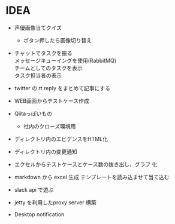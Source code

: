 # IDEA

* 声優画像当てクイズ
	- ボタン押したら画像切り替え
	
* チャットでタスクを振る  
	メッセージキューイングを使用(RabbitMQ)  
	チームとしてのタスクを表示  
	タスク担当者の表示  

* twitter の rt reply をまとめて記事にする

* WEB画面からテストケース作成

* Qiitaっぽいもの
	- 社内のクローズ環境用
	
* ディレクトリ内のエビデンスをHTML化

* ディレクトリ内の変更通知

* エクセルからテストケースとケース数の抜き出し、グラフ 化

* markdown から excel 生成
	テンプレートを読み込ませて当て込む

* slack api で遊ぶ

* jetty を利用したproxy server 構築

* Desktop notification
